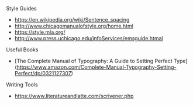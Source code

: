
Style Guides
* https://en.wikipedia.org/wiki/Sentence_spacing
* http://www.chicagomanualofstyle.org/home.html
* https://style.mla.org/
* http://www.press.uchicago.edu/infoServices/emsguide.htmal


Useful Books
* [The Complete Manual of Typography: A Guide to Setting Perfect Type] (https://www.amazon.com/Complete-Manual-Typography-Setting-Perfect/dp/0321127307)


Writing Tools
* https://www.literatureandlatte.com/scrivener.php 

